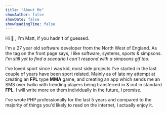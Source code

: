 ```yaml
---
title: "About Me"
showAuthor: false
showDate: false
showReadingTime: false
---
```


Hi :wave: , I'm Matt, if you hadn't of guessed.

I'm a 27 year old software developer from the North West of England. 
As the tag on the front page says, I like software, systems, sports & simpsons. _I'm still yet to find a scenario I can't respond with a simpsons gif too._

I've loved sport since I was kid, most side projects I've started in the last couple of years have been sport related.
Mainly as of late my attempt at creating an **FPL** type **MMA** game, and creating an app which sends me an SMS over twilio with trending players being transferred in & out in standard **FPL**.
I will write more on them individually in the future, I promise.

I've wrote PHP professionally for the last 5 years and compared to the majority of things you'd likely to read on the internet, I actually enjoy it.

